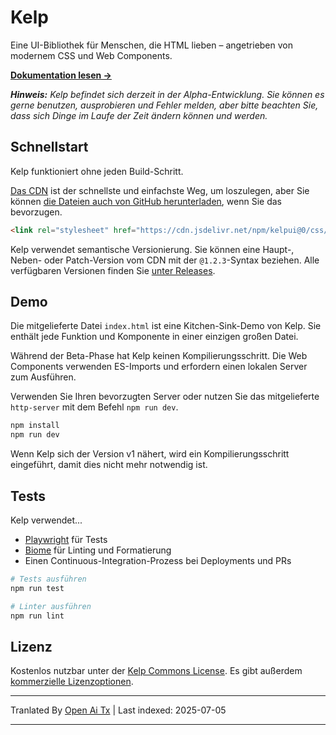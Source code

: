 # Kelp

Eine UI-Bibliothek für Menschen, die HTML lieben – angetrieben von modernem CSS und Web Components.

**[Dokumentation lesen &rarr;](https://kelpui.com)**

_**Hinweis:** Kelp befindet sich derzeit in der Alpha-Entwicklung. Sie können es gerne benutzen, ausprobieren und Fehler melden, aber bitte beachten Sie, dass sich Dinge im Laufe der Zeit ändern können und werden._



## Schnellstart

Kelp funktioniert ohne jeden Build-Schritt.

[Das CDN](https://cdn.jsdelivr.net/npm/kelpui/) ist der schnellste und einfachste Weg, um loszulegen, aber Sie können [die Dateien auch von GitHub herunterladen](https://github.com/cferdinandi/kelp), wenn Sie das bevorzugen.

```html
<link rel="stylesheet" href="https://cdn.jsdelivr.net/npm/kelpui@0/css/kelp.css">
```

Kelp verwendet semantische Versionierung. Sie können eine Haupt-, Neben- oder Patch-Version vom CDN mit der `@1.2.3`-Syntax beziehen. Alle verfügbaren Versionen finden Sie [unter Releases](https://github.com/cferdinandi/kelp/tags).



## Demo

Die mitgelieferte Datei `index.html` ist eine Kitchen-Sink-Demo von Kelp. Sie enthält jede Funktion und Komponente in einer einzigen großen Datei.

Während der Beta-Phase hat Kelp keinen Kompilierungsschritt. Die Web Components verwenden ES-Imports und erfordern einen lokalen Server zum Ausführen.

Verwenden Sie Ihren bevorzugten Server oder nutzen Sie das mitgelieferte `http-server` mit dem Befehl `npm run dev`.

```bash
npm install
npm run dev
```

Wenn Kelp sich der Version v1 nähert, wird ein Kompilierungsschritt eingeführt, damit dies nicht mehr notwendig ist.



## Tests

Kelp verwendet...

- [Playwright](https://playwright.dev) für Tests
- [Biome](https://biomejs.dev) für Linting und Formatierung
- Einen Continuous-Integration-Prozess bei Deployments und PRs

```bash
# Tests ausführen
npm run test

# Linter ausführen
npm run lint
```



## Lizenz

Kostenlos nutzbar unter der [Kelp Commons License](https://github.com/cferdinandi/kelp/blob/main/LICENSE.md). Es gibt außerdem [kommerzielle Lizenzoptionen](/license/).

---

Tranlated By [Open Ai Tx](https://github.com/OpenAiTx/OpenAiTx) | Last indexed: 2025-07-05

---
